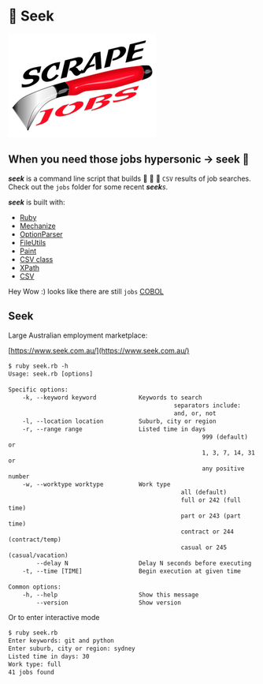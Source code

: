 # 🚀 Seek

![scrape](_static/images/scrape-jobs.png)

## When you need those jobs hypersonic -> seek 🚀

**_seek_** is a command line script that builds 🔧 🔩 🔨 `CSV` results of job
searches. Check out the `jobs` folder for some recent **_seek_**_s_.

**_seek_** is built with:

- [Ruby](https://www.ruby-lang.org)
- [Mechanize](https://github.com/sparklemotion/mechanize)
- [OptionParser](https://ruby-doc.org/stdlib-2.6.3/libdoc/optparse/rdoc/OptionParser.html)
- [FileUtils](https://apidock.com/ruby/v2_6_3/FileUtils)
- [Paint](https://github.com/janlelis/paint)
- [CSV class](https://ruby-doc.org/stdlib-2.5.0/libdoc/csv/rdoc/CSV.html)
- [XPath](https://en.wikipedia.org/wiki/XPath)
- [CSV](https://en.wikipedia.org/wiki/Comma-separated_values)

Hey Wow :) looks like there are still `jobs`
[COBOL](https://en.wikipedia.org/wiki/COBOL)

## Seek

Large Australian employment marketplace:

[https://www.seek.com.au/](https://www.seek.com.au/)

```
$ ruby seek.rb -h
Usage: seek.rb [options]

Specific options:
    -k, --keyword keyword            Keywords to search
                                               separators include:
                                               and, or, not
    -l, --location location          Suburb, city or region
    -r, --range range                Listed time in days
                                                       999 (default) or
                                                       1, 3, 7, 14, 31 or
                                                       any positive number
    -w, --worktype worktype          Work type
                                                 all (default)
                                                 full or 242 (full time)
                                                 part or 243 (part time)
                                                 contract or 244 (contract/temp)
                                                 casual or 245 (casual/vacation)
        --delay N                    Delay N seconds before executing
    -t, --time [TIME]                Begin execution at given time

Common options:
    -h, --help                       Show this message
        --version                    Show version
```

Or to enter interactive mode

```
$ ruby seek.rb
Enter keywords: git and python
Enter suburb, city or region: sydney
Listed time in days: 30
Work type: full
41 jobs found
```
